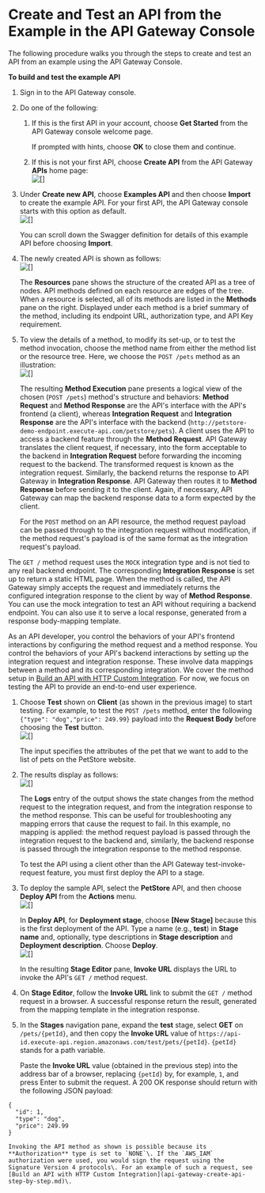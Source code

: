 # Create and Test an API from the Example in the API Gateway Console<a name="api-gateway-create-api-from-example-console"></a>

The following procedure walks you through the steps to create and test an API from an example using the API Gateway Console\.

**To build and test the example API**

1.  Sign in to the API Gateway console\. 

1. Do one of the following:

   1.  If this is the first API in your account, choose **Get Started** from the API Gateway console welcome page\. 

       If prompted with hints, choose **OK** to close them and continue\. 

   1.  If this is not your first API, choose **Create API** from the API Gateway **APIs** home page:   
![\[\]](http://docs.aws.amazon.com/apigateway/latest/developerguide/images/api-gateway-service-home-page.png)

1.  Under **Create new API**, choose **Examples API** and then choose **Import** to create the example API\. For your first API, the API Gateway console starts with this option as default\.   
![\[\]](http://docs.aws.amazon.com/apigateway/latest/developerguide/images/api-gateway-create-api-by-importing-example.png)

    You can scroll down the Swagger definition for details of this example API before choosing **Import**\. 

1. The newly created API is shown as follows:  
![\[\]](http://docs.aws.amazon.com/apigateway/latest/developerguide/images/api-gateway-create-api-by-importing-example-result.png)

    The **Resources** pane shows the structure of the created API as a tree of nodes\. API methods defined on each resource are edges of the tree\. When a resource is selected, all of its methods are listed in the **Methods** pane on the right\. Displayed under each method is a brief summary of the method, including its endpoint URL, authorization type, and API Key requirement\. 

1.  To view the details of a method, to modify its set\-up, or to test the method invocation, choose the method name from either the method list or the resource tree\. Here, we choose the `POST /pets` method as an illustration:   
![\[\]](http://docs.aws.amazon.com/apigateway/latest/developerguide/images/api-gateway-create-api-by-importing-example-post-method-execution.png)

    The resulting **Method Execution** pane presents a logical view of the chosen \(`POST /pets`\) method's structure and behaviors: **Method Request** and **Method Response** are the API's interface with the API's frontend \(a client\), whereas **Integration Request** and **Integration Response** are the API's interface with the backend \(`http://petstore-demo-endpoint.execute-api.com/petstore/pets`\)\. A client uses the API to access a backend feature through the **Method Request**\. API Gateway translates the client request, if necessary, into the form acceptable to the backend in **Integration Request** before forwarding the incoming request to the backend\. The transformed request is known as the integration request\. Similarly, the backend returns the response to API Gateway in **Integration Response**\. API Gateway then routes it to **Method Response** before sending it to the client\. Again, if necessary, API Gateway can map the backend response data to a form expected by the client\. 

    For the `POST` method on an API resource, the method request payload can be passed through to the integration request without modification, if the method request's payload is of the same format as the integration request's payload\. 

   The `GET /` method request uses the `MOCK` integration type and is not tied to any real backend endpoint\. The corresponding **Integration Response** is set up to return a static HTML page\. When the method is called, the API Gateway simply accepts the request and immediately returns the configured integration response to the client by way of **Method Response**\. You can use the mock integration to test an API without requiring a backend endpoint\. You can also use it to serve a local response, generated from a response body\-mapping template\. 

   As an API developer, you control the behaviors of your API's frontend interactions by configuring the method request and a method response\. You control the behaviors of your API's backend interactions by setting up the integration request and integration response\. These involve data mappings between a method and its corresponding integration\. We cover the method setup in [Build an API with HTTP Custom Integration](api-gateway-create-api-step-by-step.md)\. For now, we focus on testing the API to provide an end\-to\-end user experience\. 

1.  Choose **Test** shown on **Client** \(as shown in the previous image\) to start testing\. For example, to test the `POST /pets` method, enter the following `{"type": "dog","price": 249.99}` payload into the **Request Body** before choosing the **Test** button\.   
![\[\]](http://docs.aws.amazon.com/apigateway/latest/developerguide/images/api-gateway-create-api-by-importing-example-post-method-test.png)

    The input specifies the attributes of the pet that we want to add to the list of pets on the PetStore website\. 

1. The results display as follows:  
![\[\]](http://docs.aws.amazon.com/apigateway/latest/developerguide/images/api-gateway-create-api-by-importing-example-post-method-test-result.png)

    The **Logs** entry of the output shows the state changes from the method request to the integration request, and from the integration response to the method response\. This can be useful for troubleshooting any mapping errors that cause the request to fail\. In this example, no mapping is applied: the method request payload is passed through the integration request to the backend and, similarly, the backend response is passed through the integration response to the method response\. 

    To test the API using a client other than the API Gateway test\-invoke\-request feature, you must first deploy the API to a stage\. 

1.  To deploy the sample API, select the **PetStore** API, and then choose **Deploy API** from the **Actions** menu\.   
![\[\]](http://docs.aws.amazon.com/apigateway/latest/developerguide/images/api-gateway-create-api-by-importing-example-deploy-api.png)

    In **Deploy API**, for **Deployment stage**, choose **\[New Stage\]** because this is the first deployment of the API\. Type a name \(e\.g\., **test**\) in **Stage name** and, optionally, type descriptions in **Stage description** and **Deployment description**\. Choose **Deploy**\.   
![\[\]](http://docs.aws.amazon.com/apigateway/latest/developerguide/images/api-gateway-create-api-by-importing-example-deploy-create.png)

    In the resulting **Stage Editor** pane, **Invoke URL** displays the URL to invoke the API's `GET /` method request\. 

1. On **Stage Editor**, follow the **Invoke URL** link to submit the `GET /` method request in a browser\. A successful response return the result, generated from the mapping template in the integration response\. 

1.  In the **Stages** navigation pane, expand the **test** stage, select **GET** on `/pets/{petId}`, and then copy the **Invoke URL** value of `https://api-id.execute-api.region.amazonaws.com/test/pets/{petId}`\. `{petId}` stands for a path variable\. 

    Paste the **Invoke URL** value \(obtained in the previous step\) into the address bar of a browser, replacing `{petId}` by, for example, `1`, and press Enter to submit the request\. A 200 OK response should return with the following JSON payload: 

   ```
   {
     "id": 1,
     "type": "dog",
     "price": 249.99
   }
   ```

    Invoking the API method as shown is possible because its **Authorization** type is set to `NONE`\. If the `AWS_IAM` authorization were used, you would sign the request using the Signature Version 4 protocols\. For an example of such a request, see [Build an API with HTTP Custom Integration](api-gateway-create-api-step-by-step.md)\. 